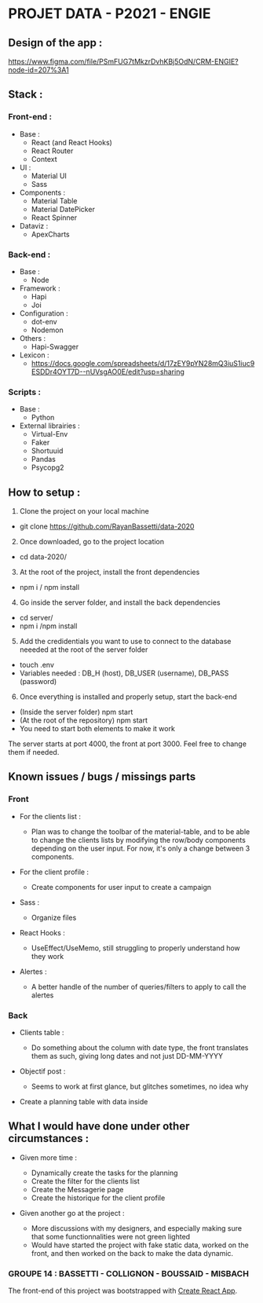 # PROJET DATA - P2021 - ENGIE

## Design of the app : 

https://www.figma.com/file/PSmFUG7tMkzrDvhKBj5OdN/CRM-ENGIE?node-id=207%3A1

## Stack :

### Front-end : 
- Base : 
    - React (and React Hooks)
    - React Router
    - Context
- UI :
    - Material UI
    - Sass
- Components : 
    - Material Table
    - Material DatePicker
    - React Spinner
- Dataviz : 
    - ApexCharts

### Back-end : 
- Base :
    - Node
- Framework :
    - Hapi
    - Joi
- Configuration : 
    - dot-env
    - Nodemon
- Others :
    - Hapi-Swagger
- Lexicon : 
    - https://docs.google.com/spreadsheets/d/17zEY9pYN28mQ3iuS1iuc9ESDDr4OYT7D--nUVsgAO0E/edit?usp=sharing

### Scripts : 
- Base : 
    - Python 
- External librairies : 
    - Virtual-Env
    - Faker
    - Shortuuid
    - Pandas
    - Psycopg2

## How to setup : 

1) Clone the project on your local machine 
- git clone https://github.com/RayanBassetti/data-2020

2) Once downloaded, go to the project location
- cd data-2020/

3) At the root of the project, install the front dependencies 
- npm i / npm install

4) Go inside the server folder, and install the back dependencies
- cd server/
- npm i /npm install

5) Add the credidentials you want to use to connect to the database neeeded at the root of the server folder
- touch .env
- Variables needed : DB_H (host), DB_USER (username), DB_PASS (password)

6) Once everything is installed and properly setup, start the back-end
- (Inside the server folder) npm start 
- (At the root of the repository) npm start  
- You need to start both elements to make it work

The server starts at port 4000, the front at port 3000. 
Feel free to change them if needed.

## Known issues / bugs / missings parts 

### Front

- For the clients list : 
    - Plan was to change the toolbar of the material-table, and to be able to change the clients lists by modifying the row/body components depending on the user input.
      For now, it's only a change between 3 components.

- For the client profile : 
    - Create components for user input to create a campaign

- Sass : 
    - Organize files

- React Hooks : 
    - UseEffect/UseMemo, still struggling to properly understand how they work

- Alertes : 
    - A better handle of the number of queries/filters to apply to call the alertes

### Back

- Clients table : 
    - Do something about the column with date type, the front translates them as such, giving long dates and not just DD-MM-YYYY

- Objectif post :
    - Seems to work at first glance, but glitches sometimes, no idea why

- Create a planning table with data inside

## What I would have done under other circumstances : 
- Given more time : 
    - Dynamically create the tasks for the planning 
    - Create the filter for the clients list
    - Create the Messagerie page
    - Create the historique for the client profile

- Given another go at the project : 
    - More discussions with my designers, and especially making sure that some functionnalities were not green lighted
    - Would have started the project with fake static data, worked on the front, and then worked on the back to make the data dynamic.

### GROUPE 14 : BASSETTI - COLLIGNON - BOUSSAID - MISBACH

The front-end of this project was bootstrapped with [Create React App](https://github.com/facebook/create-react-app).
